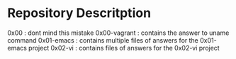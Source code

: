 # Repository Descritption 

  0x00 : dont mind this mistake
  0x00-vagrant : contains the answer to uname command
  0x01-emacs : contains multiple files of answers for the 0x01-emacs project
  0x02-vi : contains files of answers for the 0x02-vi project